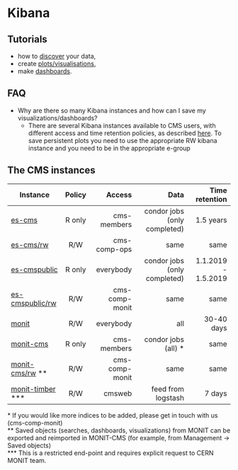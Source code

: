 # Kibana 

## Tutorials

* how to [discover](https://www.elastic.co/guide/en/kibana/current/discover.html) your data, 
* create [plots/visualisations](https://www.elastic.co/guide/en/kibana/current/visualize.html),
* make [dashboards](https://www.elastic.co/guide/en/kibana/current/dashboard-getting-started.html).

## FAQ

* Why are there so many Kibana instances and how can I save my visualizations/dashboards?
  - There are several Kibana instances available to CMS users, with different access and time retention policies, as described [here](the-cms-instances). To save persistent plots you need to use the appropriate RW kibana instance and you need to be in the appropriate e-group

## The CMS instances

| Instance                                                     | Policy        | Access       | Data                         | Time retention 
| ------------------------------------------------------------ |:-------------:| ------------:|-----------------------------:|------:
| [es-cms](https://es-cms.cern.ch/kibana/app/kibana#/discover)            | R only        | cms-members  | condor jobs (only completed) | 1.5 years |
| [es-cms/rw](https://es-cms.cern.ch/kibana_rw/app/kibana#/discover)               | R/W           | cms-comp-ops | same                         |  same |
| [es-cmspublic](https://es-cmspublic.cern.ch/kibana/app/kibana#/discover)     | R only        | everybody    | condor jobs (only completed) | 1.1.2019 - 1.5.2019 |
| [es-cmspublic/rw](https://es-cmspublic.cern.ch/kibana_rw/app/kibana#/discover)    | R/W           | cms-comp-monit | same                         | same |
| [monit](https://monit-kibana.cern.ch/kibana/app/kibana#/discover)                | R/W           | everybody    | all                          | 30-40 days |
| [monit-cms](https://monit-kibana-cms.cern.ch/kibana/app/kibana#/discover)        | R only        | cms-members    | condor jobs (all) * | same |
| [monit-cms/rw](https://monit-kibana-cms.cern.ch/kibana_rw/app/kibana#/discover) ** | R/W           | cms-comp-monit | same                         |  same
| [monit-timber](https://monit-timber.cern.ch/) ***            | R/W           | cmsweb | feed from logstash                         |  7 days

\* If you would like more indices to be added, please get in touch with us (cms-comp-monit)   
\** Saved objects (searches, dashboards, visualizations) from MONIT can be exported and reimported in  MONIT-CMS (for example, from Management -> Saved objects)  
\*** This is a restricted end-point and requires explicit request to CERN MONIT team.
